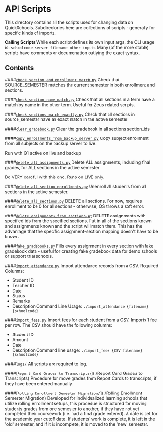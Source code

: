 API Scripts
===

This directory contains all the scripts used for changing data on QuickSchools. Subdirectories here are 
collections of scripts - generally for specific kinds of imports. 

**Calling Scripts**
While each script defines its own input args, the CLI usage is:
`schoolcode server filename other inputs`
Many (of the more stable) scripts have comments or documenation outlying the exact syntax.

Contents
----
####[`check_section_and_enrollment_match.py`](./check_section_and_enrollment_match.py)
Check that SOURCE_SEMESTER matches the current semester in both enrollment and sections.

####[`check_section_name_match.py`](./check_section_name_match.py)
Check that all sections in a term have a match by name in the other term.
Useful for Zeus related scripts.

####[`check_sections_match_exactly.py`](./check_sections_match_exactly.py)
Check that all sections in source_semester have an exact match in the active semester

####[`clear_gradebook.py`](./clear_gradebook.py)
Clear the gradebook in all sections section_ids

####[`copy_enrollments_from_backup_server.py`](./copy_enrollments_from_backup_server.py)
Copy subject enrollment from all subjects on the backup server to live.

Run with Q1 active on live and backup


####[`delete_all_assignments.py`](./delete_all_assignments.py)
Delete ALL assignments, including final grades, for ALL sections in the
active semester

Be VERY careful with this one. Runs on LIVE only. 


####[`delete_all_section_enrollments.py`](./delete_all_section_enrollments.py)
Unenroll all students from all sections in the active semester.


####[`delete_all_sections.py`](./delete_all_sections.py)
DELETE all sections.
For now, requires enrollment to be 0 for all sections - otherwise, QS throws
a soft error.


####[`delete_assignments_from_sections.py`](./delete_assignments_from_sections.py)
DELETE assignments with specified ids from the specified sections.
Put in all of the sections known and assignments known and the script will match them.
This has the advantage that the specific assignment-section mapping doesn't have to be known.


####[`fake_gradebooks.py`](./fake_gradebooks.py)
Fills every assignment in every section with fake gradebook data - useful
for creating fake gradebook data for demo schools or support trial schools.

####[`import_attendance.py`](./import_attendance.py)
Import attendance records from a CSV.
Required Columns:
- Student ID
- Teacher ID
- Date
- Status
- Remarks
- Description
Command Line Usage: `./import_attendance {filename} {schoolcode}`

####[`import_fees.py`](./import_fees.py)
Import fees for each student from a CSV. Imports 1 fee per row.
The CSV should have the following columns:
- Student ID
- Amount
- Date
- Description
Command line usage: `./import_fees {CSV filename} {schoolcode}`

####[`logs/`](./logs)
All scripts are required to log.

####[`Report Card Grades to Transcripts/`](./Report Card Grades to Transcripts)
Procedure for move grades from Report Cards to transcripts, if they have been entered manually. 

####[`Rolling Enrollment Semester Migration/`](./Rolling Enrollment Semester Migration)
Developed for individualized learning schools that utilize rolling enrollment setups, this procedue is structured for moving students grades from one semester to another, if they have not yet completed their coursework (i.e. had a final grade entered). A date is set for the academic year cutoff date. If students' work is complete, it is left in the 'old' semester, and if it is incomplete, it is moved to the 'new' semester. 